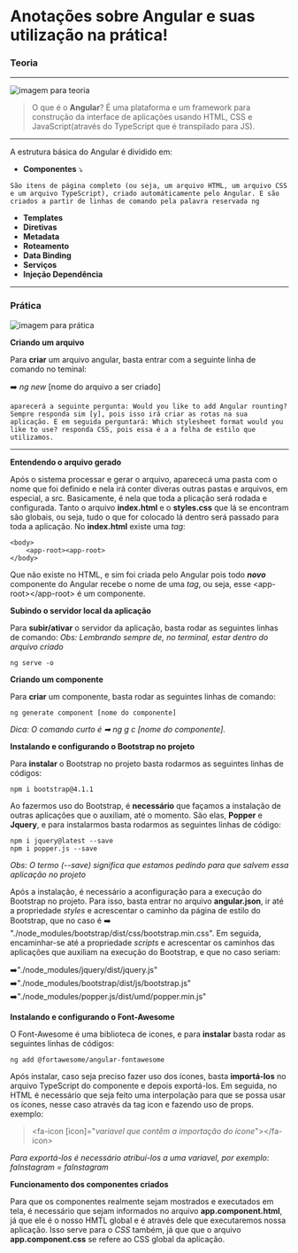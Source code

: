 # Anotações sobre Angular e suas utilização na prática!

### Teoria

---


![imagem para teoria](https://live.mrf.io/statics/i/ps/amenteemaravilhosa.com.br/wp-content/uploads/2019/01/teoria-da-carga-cognitiva-john-sweller.jpg)



>O que é o **Angular**?
>É uma plataforma e um framework para construção da interface de aplicações usando HTML, CSS e JavaScript(através do TypeScript que é transpilado para JS).


---

A estrutura básica do Angular é dividido em:

- **Componentes** ⤵️ 

~~~
São itens de página completo (ou seja, um arquivo HTML, um arquivo CSS e um arquivo TypeScript), criado automáticamente pelo Angular. E são criados a partir de linhas de comando pela palavra reservada ng
~~~

- **Templates**
- **Diretivas**
- **Metadata**
- **Roteamento**
- **Data Binding**
- **Serviços**
- **Injeção Dependência**

---

### Prática
![imagem para prática](https://cio.com.br/wp-content/uploads/2019/11/por-que-a-linguagem-rust-esta-em-ascensao.jpg)

**Criando um arquivo**

Para **criar** um arquivo angular, basta entrar com a seguinte linha de comando no teminal:

➡️ *ng new* [nome do arquivo a ser criado]

~~~
aparecerá a seguinte pergunta: Would you like to add Angular rounting? Sempre responda sim [y], pois isso irá criar as rotas na sua aplicação. E em seguida perguntará: Which stylesheet format would you like to use? responda CSS, pois essa é a a folha de estilo que utilizamos.
~~~

---

**Entendendo o arquivo gerado**

Após o sistema processar e gerar o arquivo, aparececá uma pasta com o nome que foi definido e nela irá conter diveras outras pastas e arquivos, em especial, a src. Basicamente, é nela que toda a plicação será rodada e configurada.
Tanto o arquivo **index.html** e o **styles.css** que lá se encontram são globais, ou seja, tudo o que for colocado lá dentro será passado para toda a aplicação.
No **index.html** existe uma *tag*:

~~~
<body>
    <app-root><app-root>
</body>
~~~

Que não existe no HTML, e sim foi criada pelo Angular pois todo <em>**novo**</em> componente do Angular recebe o nome de uma *tag*, ou seja, esse \<app-root>\</app-root> é um componente.

**Subindo o servidor local da aplicação**

Para **subir/ativar** o servidor da aplicação, basta rodar as seguintes linhas de comando:
<em>Obs: Lembrando sempre de, no terminal, estar dentro do arquivo criado</em>

~~~
ng serve -o
~~~

**Criando um componente**

Para **criar** um componente, basta rodar as seguintes linhas de comando:

~~~
ng generate component [nome do componente]
~~~
<em>Dica: O comando curto é ➡ ng g c [nome do componente].</em>

**Instalando e configurando o Bootstrap no projeto**

Para **instalar** o Bootstrap no projeto basta rodarmos as seguintes linhas de códigos:

~~~
npm i bootstrap@4.1.1
~~~

Ao fazermos uso do Bootstrap, é **necessário** que façamos a instalação de outras aplicações que o auxiliam, até o momento. São elas, **Popper** e **Jquery**, e para instalarmos basta rodarmos as seguintes linhas de código:

~~~
npm i jquery@latest --save
npm i popper.js --save
~~~
<em>Obs: O termo (--save) significa que estamos pedindo para que salvem essa aplicação no projeto</em>

Após a instalação, é necessário a aconfiguração para a execução do Bootstrap no projeto. Para isso, basta entrar no arquivo **angular.json**, ir até a propriedade *styles* e acrescentar o caminho da página de estilo do Bootstrap, que no caso é ➡️ "./node_modules/bootstrap/dist/css/bootstrap.min.css". Em seguida, encaminhar-se até a propriedade *scripts* e acrescentar os caminhos das aplicações que auxiliam na execução do Bootstrap, e que no caso seriam:

➡️"./node_modules/jquery/dist/jquery.js"
➡️"./node_modules/bootstrap/dist/js/bootstrap.js"
➡️"./node_modules/popper.js/dist/umd/popper.min.js"

**Instalando e configurando o Font-Awesome**

O Font-Awesome é uma biblioteca de icones, e para **instalar** basta rodar as seguintes linhas de códigos:

~~~
ng add @fortawesome/angular-fontawesome
~~~

Após instalar, caso seja preciso fazer uso dos ícones, basta **importá-los** no arquivo TypeScript do componente e depois exportá-los. Em seguida, no HTML é necessário que seja feito uma interpolação para que se possa usar os ícones, nesse caso através da tag icon e fazendo uso de props. exemplo:

><fa-icon [icon]="*variavel que contêm a importação do ícone*">\</fa-icon>

<em>Para exportá-los é necessário atribuí-los a uma variavel, por exemplo: faInstagram = faInstagram</em>

**Funcionamento dos componentes criados**

Para que os componentes realmente sejam mostrados e executados em tela, é necessário que sejam informados no arquivo **app.component.html**, já que ele é o nosso HMTL global e é através dele que executaremos nossa aplicação. Isso serve para o *CSS* também, já que que o arquivo **app.component.css** se refere ao CSS global da aplicação.

